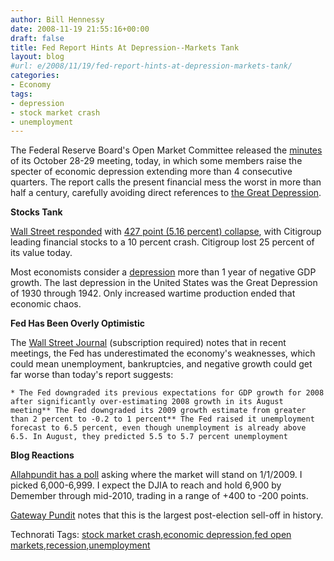 ```yaml
---
author: Bill Hennessy
date: 2008-11-19 21:55:16+00:00
draft: false
title: Fed Report Hints At Depression--Markets Tank
layout: blog
#url: e/2008/11/19/fed-report-hints-at-depression-markets-tank/
categories:
- Economy
tags:
- depression
- stock market crash
- unemployment
---
```


The Federal Reserve Board's Open Market Committee released the [minutes](https://online.wsj.com/public/resources/documents/fomcminutes20081029.pdf) of its October 28-29 meeting, today, in which some members raise the specter of economic depression extending more than 4 consecutive quarters. The report calls the present financial mess the worst in more than half a century, carefully avoiding direct references to [the Great Depression](https://www.breitbart.com/article.php?id=D94I6CF00&show_article=1).

 

**Stocks Tank**

 

[Wall Street responded](https://www.breitbart.com/article.php?id=D94I822O0&show_article=1) with [427 point (5.16 percent) collapse](https://online.wsj.com/public/resources/documents/fomcminutes20081029.pdf), with Citigroup leading financial stocks to a 10 percent crash. Citigroup lost 25 percent of its value today.

 

Most economists consider a [depression](https://useconomy.about.com/od/grossdomesticproduct/f/Depression.htm) more than 1 year of negative GDP growth. The last depression in the United States was the Great Depression of 1930 through 1942. Only increased wartime production ended that economic chaos.

 

**Fed Has Been Overly Optimistic**

 

The [Wall Street Journal](https://online.wsj.com/public/resources/documents/fomcminutes20081029.pdf) (subscription required) notes that in recent meetings, the Fed has underestimated the economy's weaknesses, which could mean unemployment, bankruptcies, and negative growth could get far worse than today's report suggests:

 

    * The Fed downgraded its previous expectations for GDP growth for 2008 after significantly over-estimating 2008 growth in its August meeting** The Fed downgraded its 2009 growth estimate from greater than 2 percent to -0.2 to 1 percent** The Fed raised it unemployment forecast to 6.5 percent, even though unemployment is already above 6.5. In August, they predicted 5.5 to 5.7 percent unemployment   

**Blog Reactions**

 

[Allahpundit has a poll](https://hotair.com/archives/2008/11/19/great-news-dow-crumbles-again-closes-below-8000/) asking where the market will stand on 1/1/2009. I picked 6,000-6,999. I expect the DJIA to reach and hold 6,900 by Demember through mid-2010, trading in a range of +400 to -200 points.

 

[Gateway Pundit](https://gatewaypundit.blogspot.com/2008/11/obama-stock-market-nosedive-continues.html) notes that this is the largest post-election sell-off in history.

 

 

Technorati Tags: [stock market crash](https://technorati.com/tags/stock%20market%20crash),[economic depression](https://technorati.com/tags/economic%20depression),[fed open markets](https://technorati.com/tags/fed%20open%20markets),[recession](https://technorati.com/tags/recession),[unemployment](https://technorati.com/tags/unemployment)
